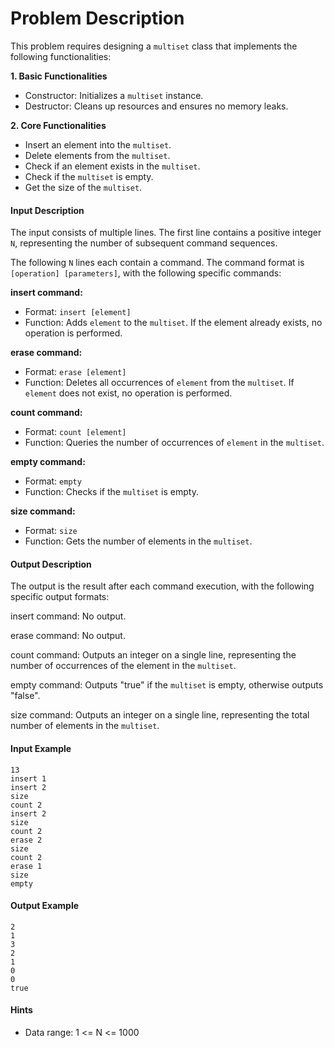 # Problem Description

This problem requires designing a `multiset` class that implements the following functionalities:


**1. Basic Functionalities**

- Constructor: Initializes a `multiset` instance.
- Destructor: Cleans up resources and ensures no memory leaks.


**2. Core Functionalities**

- Insert an element into the `multiset`.
- Delete elements from the `multiset`.
- Check if an element exists in the `multiset`.
- Check if the `multiset` is empty.
- Get the size of the `multiset`.


#### Input Description

The input consists of multiple lines. The first line contains a positive integer `N`, representing the number of subsequent command sequences.

The following `N` lines each contain a command. The command format is `[operation] [parameters]`, with the following specific commands:


**insert command:**

- Format: `insert [element]`
- Function: Adds `element` to the `multiset`. If the element already exists, no operation is performed.


**erase command:**

- Format: `erase [element]`
- Function: Deletes all occurrences of `element` from the `multiset`. If `element` does not exist, no operation is performed.


**count command:**

- Format: `count [element]`
- Function: Queries the number of occurrences of `element` in the `multiset`.


**empty command:**

- Format: `empty`
- Function: Checks if the `multiset` is empty.


**size command:**

- Format: `size`
- Function: Gets the number of elements in the `multiset`.


#### Output Description

The output is the result after each command execution, with the following specific output formats:


insert command: No output.

erase command: No output.

count command: Outputs an integer on a single line, representing the number of occurrences of the element in the `multiset`.

empty command: Outputs "true" if the `multiset` is empty, otherwise outputs "false".

size command: Outputs an integer on a single line, representing the total number of elements in the `multiset`.


#### Input Example

```
13
insert 1
insert 2
size
count 2
insert 2
size
count 2
erase 2
size
count 2
erase 1
size
empty
```


#### Output Example

```
2
1
3
2
1
0
0
true
```


#### Hints

- Data range: 1 <= N <= 1000